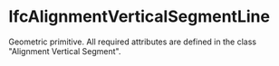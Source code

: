 IfcAlignmentVerticalSegmentLine
===============================
Geometric primitive. All required attributes are defined in the class
"Alignment Vertical Segment".  


